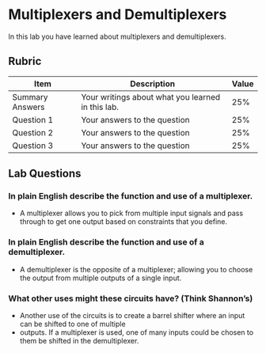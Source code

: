 # Multiplexers and Demultiplexers

In this lab you have learned about multiplexers and demultiplexers.

## Rubric

| Item | Description | Value |
| ---- | ----------- | ----- |
| Summary Answers | Your writings about what you learned in this lab. | 25% |
| Question 1 | Your answers to the question | 25% |
| Question 2 | Your answers to the question | 25% |
| Question 3 | Your answers to the question | 25% |

## Lab Questions

### In plain English describe the function and use of a multiplexer.
  * A multiplexer allows you to pick from multiple input signals and pass through to get one output based on
    constraints that you define.

### In plain English describe the function and use of a demultiplexer.
  * A demultiplexer is the opposite of a multiplexer; allowing you to choose the output from multiple outputs
    of a single input.

### What other uses might these circuits have? (Think Shannon’s)
  * Another use of the circuits is to create a barrel shifter where an input can be shifted to one of multiple
  * outputs. If a multiplexer is used, one of many inputs could be chosen to them be shifted in the demultiplexer.


